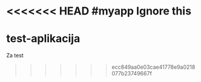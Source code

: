 <<<<<<< HEAD
#myapp
Ignore this
=======
# test-aplikacija
Za test
>>>>>>> ecc849aa0e03cae41778e9a0218077b23749667f
